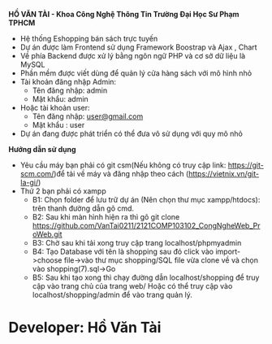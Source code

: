 **HỒ VĂN TÀI - Khoa Công Nghệ Thông Tin Trường Đại Học Sư Phạm TPHCM**
- Hệ thống Eshopping bán sách trực tuyến 
- Dự án được làm Frontend sử dụng Framework Boostrap và Ajax , Chart
- Về phía Backend được xử lý bằng ngôn ngữ PHP và cơ sở dữ liệu là MySQL
- Phần mềm được viết dùng để quản lý cửa hàng sách với mô hình nhỏ
- Tài khoản đăng nhập Admin:
    + Tên đăng nhập: admin
    + Mật khẩu: admin
- Hoặc tài khoản user: 
    + Tên đăng nhập: user@gmail.com
    + Mật khẩu : user
- Dự án đang được phát triển có thể đưa vô sử dụng với quy mô nhỏ

**Hướng dẫn sử dụng**
- Yêu cầu máy bạn phải có git csm(Nếu không có truy cập link: https://git-scm.com/)để tải về máy và đăng nhập theo cách (https://vietnix.vn/git-la-gi/)
- Thứ 2 bạn phải có xampp
	+ B1: Chọn folder để lưu trữ dự án (Nên chọn thư mục xampp/htdocs): trên thanh đường dẫn gõ cmd.
	+ B2: Sau khi màn hình hiện ra thì gõ git clone https://github.com/VanTai0211/2121COMP103102_CongNgheWeb_ProWeb.git
	+ B3: Chờ sau khi tải xong truy cập trang localhost/phpmyadmin
	+ B4: Tạo Database với tên là shopping sau đó click vào import->choose file->vào thư mục shopping/SQL file vừa clone về và chọn vào shopping(7).sql->Go
	+ B5: Sau khi tạo xong thì chạy đường dẫn localhost/shopping để truy cập vào trang chủ của trang web/ Hoặc có thể truy cập vào localhost/shopping/admin để vào trang quản lý.
# Developer: Hồ Văn Tài


	

